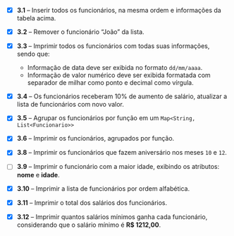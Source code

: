 - [x] **3.1** – Inserir todos os funcionários, na mesma ordem e informações da tabela acima.
- [x] **3.2** – Remover o funcionário “João” da lista.
- [x] **3.3** – Imprimir todos os funcionários com todas suas informações, sendo que:
  - Informação de data deve ser exibida no formato `dd/mm/aaaa`.
  - Informação de valor numérico deve ser exibida formatada com separador de milhar como ponto e decimal como vírgula.
- [x] **3.4** – Os funcionários receberam 10% de aumento de salário, atualizar a lista de funcionários com novo valor.
- [x] **3.5** – Agrupar os funcionários por função em um `Map<String, List<Funcionario>>`
- [x] **3.6** – Imprimir os funcionários, agrupados por função.
- [x] **3.8** – Imprimir os funcionários que fazem aniversário nos meses `10` e `12`.
- [ ] **3.9** – Imprimir o funcionário com a maior idade, exibindo os atributos: **nome** e **idade**.
- [x] **3.10** – Imprimir a lista de funcionários por ordem alfabética.
- [x] **3.11** – Imprimir o total dos salários dos funcionários.
- [x] **3.12** – Imprimir quantos salários mínimos ganha cada funcionário, considerando que o salário mínimo é **R$ 1212,00**.

